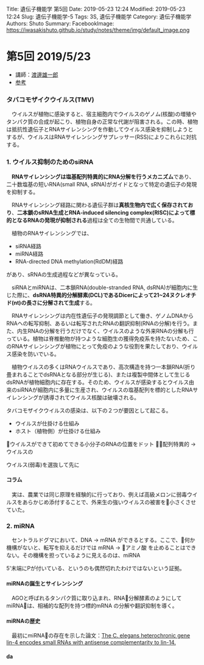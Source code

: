 Title: 遺伝子機能学 第5回
Date: 2019-05-23 12:24
Modified: 2019-05-23 12:24
Slug: 遺伝子機能学-5
Tags: 3S, 遺伝子機能学
Category: 遺伝子機能学
Authors: Shuto
Summary:
FacebookImage: https://iwasakishuto.github.io/study/notes/theme/img/default_image.png

# 第5回 2019/5/23
- 講師：[渡邊雄一郎](http://park.itc.u-tokyo.ac.jp/RNAwatanabe/)
- [参考](https://www.jstage.jst.go.jp/article/kagakutoseibutsu/55/1/55_42/_pdf)

### タバコモザイクウイルス(TMV)
　ウイルスが植物に感染すると、宿主細胞内でウイルスのゲノム(核酸)の増殖やタンパク質の合成が起こり、植物自身の正常な代謝が阻害される。この時、植物は抵抗性遺伝子とRNAサイレンシングを作動してウイルス感染を抑制しようとするが、ウイルスはRNAサイレンシングサプレッサー(RSS)によりこれらに対抗する。

### 1. ウイルス抑制のためのsiRNA
　<b>RNAサイレンシングは塩基配列特異的にRNA分解を行うメカニズム</b>であり、二十数塩基の短いRNA(small RNA, sRNA)がガイドとなって特定の遺伝子の発現を抑制する。

　RNAサイレンシング経路に関わる遺伝子群は<b>真核生物内で広く保存されており</b>、<b>二本鎖のsRNA生成とRNA-induced silencing complex(RISC)によって標的となるRNAの発現が抑制される</b>過程は全ての生物間で共通している。

　植物のRNAサイレンシングでは、
- siRNA経路
- miRNA経路
- RNA-directed DNA methylation(RdDM)経路

があり、sRNAの生成過程などが異なっている。

　siRNAとmiRNAは、二本鎖RNA(double-stranded RNA, dsRNA)が細胞内に生じた際に、<b>dsRNA特異的分解酵素(DCL)であるDicerによって21~24ヌクレオチド(nt)の長さに分解されて生成</b>する。

　RNAサイレンシングは内在性遺伝子の発現調節として働き、ゲノムDNAからRNAヘの転写抑制、あるいは転写されたRNAの翻訳抑制(RNAの分解)を行う。また、内生RNAの分解を行うだけでなく、ウイルスのような外来RNAの分解も行っている。植物は脊椎動物が持つような細胞生の獲得免疫系を持たないため、このRNAサイレンシングが植物にとって免疫のような役割を果たしており、ウイルス感染を防いでいる。

　植物ウイルスの多くはRNAウイルスであり、高次構造を持つ一本鎖RNA(折り畳まれることでdsRNAとなる部分が生じる)、または複製中間体として生じるdsRNAが植物細胞内に存在する。そのため、ウイルスが感染するとウイルス由来のsiRNAが細胞内に多量に生産され、ウイルスの塩基配列を標的としたRNAサイレンシングが誘導されてウイルス核酸は破壊される。



タバコモザイクウイルスの感染は、以下の２つが要因として起こる。
- ウイルスが仕掛ける仕組み
- ホスト（植物側）が仕掛ける仕組み

ウイルスができて初めてできる小分子のRNAの位置をドット
配列特異的
→ウイルスの

ウイルス(弱毒)を選抜して先に

#### コラム
　実は、農業では同じ原理を経験的に行っており、例えば高級メロンに弱毒ウイルスをあらかじめ添付することで、外来生の強いウイルスの被害を小さくさせていた。

### 2. miRNA
　セントラルドグマにおいて、DNA → mRNA ができるとする。ここで、何か機構がないと、転写を抑えるだけでは mRNA → アミノ酸 を止めることはできない。その機構を担っているように見えるのは、miRNA

5'末端にPが付いている、というのも偶然切れたわけではないという証拠。
#### miRNAの誕生とサイレンシング
　AGOと呼ばれるタンパク質に取り込まれ、RNA分解酵素のようにしてmiRNAは、相補的な配列を持つ標的mRNA の分解や翻訳抑制を導く。

#### miRNAの歴史
　最初にmiRNAの存在を示した論文：[The C. elegans heterochronic gene lin-4 encodes small RNAs with antisense complementarity to lin-14.](https://www.ncbi.nlm.nih.gov/pubmed/8252621)

#### da
